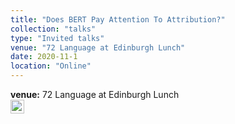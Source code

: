 ```yaml
---
title: "Does BERT Pay Attention To Attribution?"
collection: "talks"
type: "Invited talks"
venue: "72 Language at Edinburgh Lunch"
date: 2020-11-1
location: "Online"
---
```

<b>venue:</b> 72 Language at Edinburgh Lunch<br>
<a href="/files/talks/2020/2020-11-EdLunch.pdf"><img src="ppt_symbol.png" alt="Link to paper" style="width:22px;height:22px;"></a>
